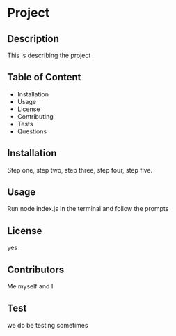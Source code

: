 # Project

## Description

This is describing the project

## Table of Content

* Installation
* Usage
* License
* Contributing
* Tests
* Questions

## Installation

Step one, step two, step three, step four, step five.

## Usage

Run node index.js in the terminal and follow the prompts

## License

yes

## Contributors

Me myself and I

## Test

we do be testing sometimes
